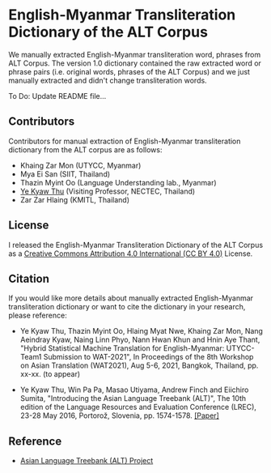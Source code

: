# English-Myanmar Transliteration Dictionary of the ALT Corpus

We manually extracted English-Myanmar transliteration word, phrases from ALT Corpus. The version 1.0 dictionary contained the raw extracted word or phrase pairs (i.e. original words, phrases of the ALT Corpus) and we just manually extracted and didn't change transliteration words.   

To Do: Update README file...

## Contributors

Contributors for manual extraction of English-Myanmar transliteration dictionary from the ALT corpus are as follows:  

- Khaing Zar Mon (UTYCC, Myanmar)
- Mya Ei San (SIIT, Thailand)
- Thazin Myint Oo (Language Understanding lab., Myanmar)
- [Ye Kyaw Thu](https://sites.google.com/site/yekyawthunlp/) (Visiting Professor, NECTEC, Thailand)  
- Zar Zar Hlaing (KMITL, Thailand)

## License

I released the English-Myanmar Transliteration Dictionary of the ALT Corpus as a [Creative Commons Attribution 4.0 International (CC BY 4.0)](https://creativecommons.org/licenses/by/4.0/) License.

## Citation

If you would like more details about manually extracted English-Myanmar transliteration dictionary or want to cite the dictionary in your research, please reference:  

- Ye Kyaw Thu, Thazin Myint Oo, Hlaing Myat Nwe, Khaing Zar Mon, Nang Aeindray Kyaw, Naing Linn Phyo, Nann Hwan Khun and Hnin Aye Thant, "Hybrid Statistical Machine Translation for English-Myanmar: UTYCC-Team1 Submission to WAT-2021", In Proceedings of the 8th Workshop on Asian Translation (WAT2021), Aug 5-6, 2021, Bangkok, Thailand, pp. xx-xx. (to appear)  

- Ye Kyaw Thu, Win Pa Pa, Masao Utiyama, Andrew Finch and Eiichiro Sumita, "Introducing the Asian Language Treebank (ALT)", The 10th edition of the Language Resources and Evaluation Conference (LREC), 23-28 May 2016, Portorož, Slovenia, pp. 1574-1578. [[Paper]](http://www.lrec-conf.org/proceedings/lrec2016/summaries/435.html)  


## Reference

- [Asian Language Treebank (ALT) Project](https://www2.nict.go.jp/astrec-att/member/mutiyama/ALT/)  

